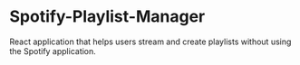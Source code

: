 # Spotify-Playlist-Manager
React application that helps users stream and create playlists without using the Spotify application.
